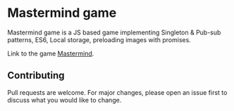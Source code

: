 # Mastermind game

Mastermind game is a JS based game implementing Singleton & Pub-sub patterns, ES6, Local storage, preloading images with promises.

Link to the game [Mastermind](https://milosmarkoni.github.io/Mastermind-game/).

## Contributing

Pull requests are welcome. For major changes, please open an issue first to discuss what you would like to change.

